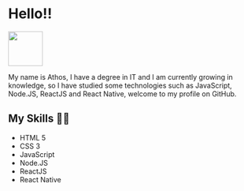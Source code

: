 <h1>Hello!!</h1>
  <a href="https://www.linkedin.com/in/athos-louzeiro-schrapett/">
    <img src="https://www.tmf-group.com/-/media/images/logos/case-study-logos/linkedin.png" width="70px" target="_blank">
  </a>
  <br>
<p>My name is Athos, I have a degree in IT and I am currently growing in knowledge, so I have studied some technologies such as JavaScript, Node.JS, ReactJS and React Native, welcome to my profile on GitHub.</p>

<h2>My Skills 🧑‍💻</h2>

<ul>
  <li>HTML 5</li>
  <li>CSS 3</li>
  <li>JavaScript</li>
  <li>Node.JS</li>
  <li>ReactJS</li>
  <li>React Native</li>
</ul>
